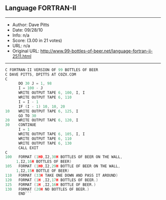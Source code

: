 
## Language FORTRAN-II ##
---
- Author: Dave Pitts
- Date: 09/28/10
- Info: n/a
- Score:  (3.00 in 21 votes)
- URL: n/a
- Original URL: http://www.99-bottles-of-beer.net/language-fortran-ii-2511.html
---

```C
C FORTRAN-II VERSION OF 99 BOTTLES OF BEER
C DAVE PITTS, DPITTS AT COZX.COM
C
      DO 30 J = 1, 98
      I = 100 - J
      WRITE OUTPUT TAPE 6, 100, I, I
      WRITE OUTPUT TAPE 6, 110
      I = I - 1
      IF (I - 1) 10, 10, 20
10    WRITE OUTPUT TAPE 6, 125, I
      GO TO 30
20    WRITE OUTPUT TAPE 6, 120, I
30    CONTINUE
      I = 1
      WRITE OUTPUT TAPE 6, 105, I, I
      WRITE OUTPUT TAPE 6, 110
      WRITE OUTPUT TAPE 6, 130
      CALL EXIT
C
100   FORMAT (1H0,I2,30H BOTTLES OF BEER ON THE WALL,
     1,I2,16H BOTTLES OF BEER)
105   FORMAT (1H0,I2,29H BOTTLE OF BEER ON THE WALL,
     1,I2,15H BOTTLE OF BEER)
110   FORMAT (33H TAKE ONE DOWN AND PASS IT AROUND)
120   FORMAT (1H ,I2,17H BOTTLES OF BEER.)
125   FORMAT (1H ,I2,16H BOTTLE OF BEER.)
130   FORMAT (20H NO BOTTLES OF BEER.)
      END```